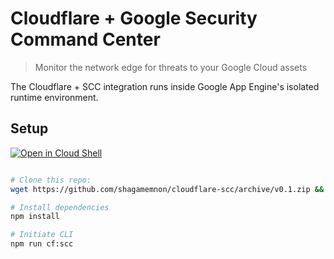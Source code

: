 # Cloudflare + Google Security Command Center
> Monitor the network edge for threats to your Google Cloud assets

The Cloudflare + SCC integration runs inside Google App Engine's isolated runtime environment.

## Setup
[![Open in Cloud Shell](http://gstatic.com/cloudssh/images/open-btn.svg)](https://console.cloud.google.com/cloudshell/open?git_repo=https%3A%2F%2Fgithub.com%2Fcloudflare%2Fscc-cloudflare.git&page=shell)

```bash

# Clone this repo:
wget https://github.com/shagamemnon/cloudflare-scc/archive/v0.1.zip && unzip 0.1.zip && cd cloudflare-scc-0.1

# Install dependencies
npm install

# Initiate CLI
npm run cf:scc
```
